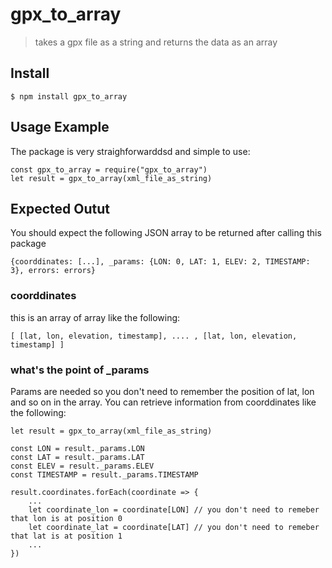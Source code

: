 # gpx_to_array

> takes a gpx file as a string and returns the data as an array

## Install

```
$ npm install gpx_to_array
```

## Usage Example

The package is very straighforwarddsd and simple to use: 
```
const gpx_to_array = require("gpx_to_array")
let result = gpx_to_array(xml_file_as_string)
```

## Expected Outut

You should expect the following JSON array to be returned after calling this package

```
{coorddinates: [...], _params: {LON: 0, LAT: 1, ELEV: 2, TIMESTAMP: 3}, errors: errors}
```
### coorddinates

this is an array of array like the following:
```
[ [lat, lon, elevation, timestamp], .... , [lat, lon, elevation, timestamp] ]
```
### what's the point of _params

Params are needed so you don't need to remember the position of lat, lon and so on in the array. You can retrieve information from coorddinates like the following:


```
let result = gpx_to_array(xml_file_as_string)

const LON = result._params.LON
const LAT = result._params.LAT
const ELEV = result._params.ELEV
const TIMESTAMP = result._params.TIMESTAMP

result.coordinates.forEach(coordinate => {
	...
	let coordinate_lon = coordinate[LON] // you don't need to remeber that lon is at position 0
	let coordinate_lat = coordinate[LAT] // you don't need to remeber that lat is at position 1
	...
})
```